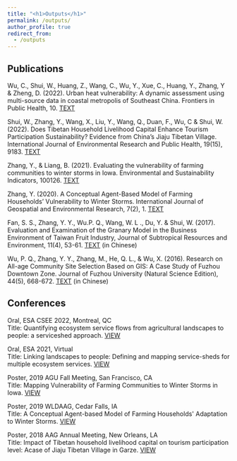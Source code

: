```yaml
---
title: "<h1>Outputs</h1>"
permalink: /outputs/
author_profile: true
redirect_from: 
  - /outputs
---
```


<h2><b>Publications</b></h2>

Wu, C., Shui, W., Huang, Z., Wang, C., Wu, Y., Xue, C., Huang, Y., Zhang, Y & Zheng, D. (2022). Urban heat vulnerability: A dynamic assessment using multi-source data in coastal metropolis of Southeast China. Frontiers in Public Health, 10. [TEXT](https://www.ncbi.nlm.nih.gov/pmc/articles/PMC9632749/)

Shui, W., Zhang, Y., Wang, X., Liu, Y., Wang, Q., Duan, F., Wu, C & Shui, W. (2022). Does Tibetan Household Livelihood Capital Enhance Tourism Participation Sustainability? Evidence from China’s Jiaju Tibetan Village. International Journal of Environmental Research and Public Health, 19(15), 9183. [TEXT](https://www.mdpi.com/1660-4601/19/15/9183)

Zhang, Y., & Liang, B. (2021). Evaluating the vulnerability of farming communities to winter storms in Iowa. Environmental and Sustainability Indicators, 100126. [TEXT](https://www.sciencedirect.com/science/article/pii/S2665972721000271)

Zhang, Y. (2020). A Conceptual Agent-Based Model of Farming Households’ Vulnerability to Winter Storms. International Journal of Geospatial and Environmental Research, 7(2), 1. [TEXT](https://dc.uwm.edu/ijger/vol7/iss2/1/)

Fan, S. S., Zhang, Y. Y., Wu.P. Q., Wang, W. L ., Du, Y. & Shui, W. (2017). Evaluation and Examination of the Granary Model in the Business Environment of Taiwan Fruit Industry, Journal of Subtropical Resources and Environment, 11(4), 53-61. [TEXT](http://www.cqvip.com/QK/83207X/201604/671315531.html) (in Chinese)

Wu, P. Q., Zhang, Y. Y., Zhang, M., He, Q. L., & Wu, X. (2016). Research on All-age Community Site Selection Based on GIS: A Case Study of Fuzhou Downtown Zone. Journal of Fuzhou University (Natural Science Edition), 44(5), 668-672. [TEXT](http://www.cqvip.com/QK/92302X/201605/670756723.html) (in Chinese)
  
<h2><b>Conferences</b></h2>

Oral,  ESA CSEE 2022, Montreal, QC <br /> 
Title: Quantifying ecosystem service flows from agricultural landscapes to people: a serviceshed approach. [VIEW](https://cdmcd.co/zYByY6)

Oral, ESA 2021, Virtual <br /> 
Title: Linking landscapes to people: Defining and mapping service-sheds for multiple ecosystem services. [VIEW](https://cdmcd.co/LdDwPL)

Poster, 2019 AGU Fall Meeting, San Francisco, CA <br /> 
Title: Mapping Vulnerability of Farming Communities to Winter Storms in Iowa. [VIEW](https://doi.org/10.1002/essoar.10501597.1)

Poster, 2019 WLDAAG, Cedar Falls, IA <br /> 
Title: A Conceptual Agent-based Model of Farming Households' Adaptation to Winter Storms. [VIEW](https://drive.google.com/file/d/1h1iy317LyOJBVHIqFopDNnJATNxYMVeS/view)

Poster, 2018 AAG Annual Meeting, New Orleans, LA <br /> 
Title: Impact of Tibetan household livelihood capital on tourism participation level: Acase of Jiaju Tibetan Village in Garze. [VIEW](https://aag.secure-abstracts.com/AAG%20Annual%20Meeting%202018/abstracts-gallery/16347)

